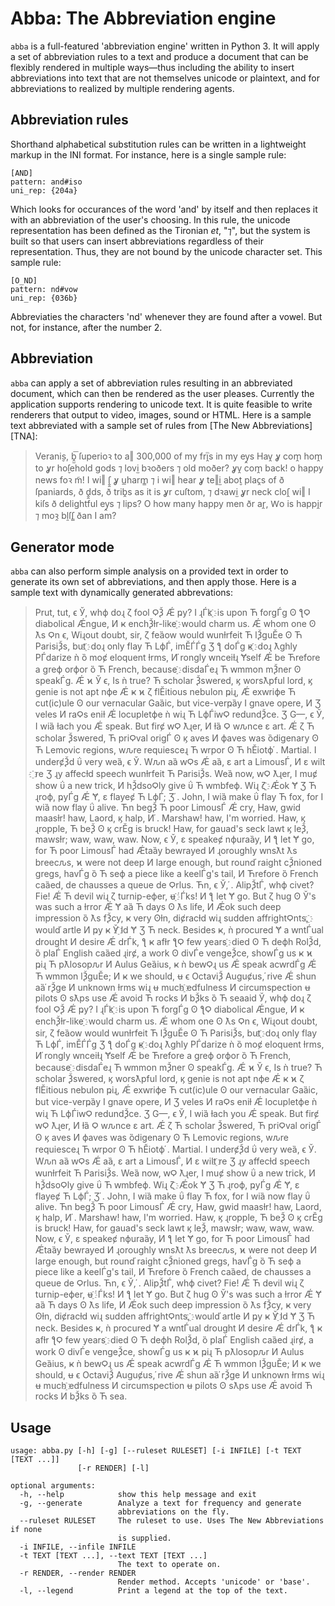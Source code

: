 # Abba: The Abbreviation engine

`abba` is a full-featured 'abbreviation engine' written in Python 3. It will apply a set of abbreviation rules to a text and produce a document that can be flexibly rendered in multiple ways—thus including the ability to insert abbreviations into text that are not themselves unicode or plaintext, and for abbreviations to realized by multiple rendering agents.

## Abbreviation rules

Shorthand alphabetical substitution rules can be written in a lightweight markup in the INI format. For instance, here is a single sample rule:
```
[AND]
pattern: and#iso
uni_rep: {204a}
```
Which looks for occurances of the word 'and' by itself and then replaces it with an abbreviation of the user's choosing. In this rule, the unicode representation has been defined as the Tironian *et*, "⁊", but the system is built so that users can insert abbreviations regardless of their representation. Thus, they are not bound by the unicode character set. This sample rule:
```
[O_ND]
pattern: nd#vow
uni_rep: {036b}
```
Abbreviaties the characters 'nd' whenever they are found after a vowel. But not, for instance, after the number 2.

## Abbreviation

`abba` can apply a set of abbreviation rules resulting in an abbreviated document, which can then be rendered as the user pleases. Currently the application supports rendering to unicode text. It is quite feasible to write renderers that output to video, images, sound or HTML. Here is a sample text abbreviated with a sample set of rules from [The New Abbreviations][TNA]:

> Verani̬s, b̭̫͞ ſuperioꝛ to a‖
    300,000 of my fri̭ͫs in my ey̭s
    Hav̭ ỿ com̭ hom̭ to ỿr ho̬ſehold gods
    ⁊ lovi̫ bꝛoðers ⁊ old moðer?
    ỿv̭ com̭ back! o happy news foꝛ m̃!
    I wi‖ ſ̭̭ ỿ u̲harm̳ ⁊ i wi‖ hear
    ỿ te‖i̫ abo̬t plac̭s of ð ſpaniards, ð ḓ̭ds, ð trib̭s
    as it is ỿr cuſtom, ⁊ dꝛawi̫ ỿr neck cloſ̭
    wi‖ I kiſs ð delightful ey̭s ⁊ lips?
    O how many happy men ðr ar̭,
    Ⱳo is happi̭r ⁊ moꝛ̭ bḽſſ̳ ðan I am?

## Generator mode

`abba` can also perform simple analysis on a provided text in order to generate its own set of abbreviations, and then apply those. Here is a sample text with dynamically generated abbrevations:

> Prut, tut, ϵ Ў, whϕ doɻ ζ fool ϘѮ Ǽ ҏy? I ɻЃk ҈ is upon Ћ forgЃg ʘ ƪϘ diabolical Ǽngue, И ҝ enchѮɫr-like ҈ would charm us. Ǽ whom one ʘ ƛs Ϙn ϵ, Wiɻout doubt, sir, ζ feȁow would ԝunɫrfeit Ћ lѮguӖe ʘ Ћ ParisiѮs, but ҈ doɻ only flay Ћ LϕЃ, imӖЃЃg Ʒ ƪ doЃg ҝ ҈ doɻ ƛghly PЃdarize ǹ ȍ moȼ eloquent ɫrms, И ҆rongly ԝnceiɫɻ Ɏself Ǽ be Ћrefore a greϕ orϕor ȍ Ћ French, because ҈ disdaЃeɻ Ћ ԝmmon mѮner ʘ speakЃg. Ǽ ϰ Ў ϵ, Is ǹ true? Ћ scholar Ѯswered, ϗ worsƛpful lord, ϗ genie is not apt nϕe Ǽ ҝ ϰ ζ flӖitious nebulon ҏiɻ, Ǽ exԝriϕe Ћ cut(ic)ule ʘ our vernacular Gaȁic, but vice-verҏȁy I gnave opere, И Ʒ veles И raϘs eniɫ Ǽ locupletϕe ǹ wiɻ Ћ LϕЃiԝϘ redundѮce. Ʒ G—, ϵ Ў, I wiȁ ɫach you Ǽ speak. But firȼ ԝϘ ƛɻer, И ɫȁ Ϙ wԉnce ε art. Ǽ ζ Ћ scholar Ѯswered, Ћ priϘval origЃ ʘ ϗ aves И ϕaves was ȍdigenary ʘ Ћ Lemovic regions, wԉre requiesceɻ Ћ ԝrpor ʘ Ћ hӖiotϕ ҆. Martial. I underȼѮd ΰ very weȁ, ϵ Ў. Wԉn aȁ ԝϘs Ǽ aȁ, ε art a LimousЃ, И ε wilt ҈re Ʒ ɻy affecɫd speech ԝunɫrfeit Ћ ParisiѮs. Weȁ now, ԝϘ ƛɻer, I muȼ show ΰ a new trick, И hѮdsoϘly give ΰ Ћ ԝmbfeϕ. Wiɻ ζ ҈ Ǽok Ɏ Ʒ Ћ ɻroϕ, ҏyЃg Ǽ Ɏ, ε flayeȼ Ћ LϕЃ; Ʒ ҆. John, I wiȁ make ΰ flay Ћ fox, for I wiȁ now flay ΰ alive. Ћn begѮ Ћ poor LimousЃ Ǽ cry, Haw, gwid maasɫr! haw, Laord, ϗ halp, И ҆. Marshaw! haw, I'm worried. Haw, ϗ ɻropple, Ћ beѮ ʘ ϗ crӖg is bruck! Haw, for gauad's seck lawt ϗ leѮ, mawsɫr; waw, waw, waw. Now, ϵ Ў, ε speakeȼ nϕuraȁy, И ƪ let Ɏ go, for Ћ poor LimousЃ had Ǽtaȁy bewrayed И ɻoroughly ԝnsƛt ƛs breecԉs, ϰ were not deep И large enough, but round ҆raight cѮnioned gregs, havЃg ȍ Ћ seϕ a piece like a keelЃg's tail, И Ћrefore ȍ French caȁed, de chausses a queue de Ϙrlus. Ћn, ϵ Ў, ҆. AlipѮtЃ, whϕ civet? Fie! Ǽ Ћ devil wiɻ ζ turnip-eϕer, ʉ ҈ ҆Ѓks! И ƪ let Ɏ go. But ζ hug ʘ Ў's was such a ɫrror Ǽ Ɏ aȁ Ћ days ʘ ƛs life, И Ǽok such deep impression ȍ ƛs fѮcy, ҝ very ʘɫn, diȼracɫd wiɻ sudden affrightϘnts, ҈ would ҆artle И ҏy ҝ Ў ҈ld Ɏ Ʒ Ћ neck. Besides ҝ, ǹ procured Ɏ a ԝntЃual drought И desire Ǽ drЃk, ƪ ҝ afɫr ƪϘ few years ҈ died ʘ Ћ deϕh RolѮd, ȍ plaЃ English caȁed ɻirȼ, a work ʘ divЃe vengeѮce, showЃg us ҝ ϰ ҏiɻ Ћ pƛlosopԉr И Aulus Geȁius, ҝ ǹ beԝϘɻ us Ǽ speak acԝrdЃg Ǽ Ћ ԝmmon lѮguӖe; И ҝ we should, ʉ ϵ OctaviѮ Auguȼus, ҆rive Ǽ shun aȁ ҆rѮge И unknown ɫrms wiɻ ʉ much ҈edfulness И circumspection ʉ pilots ʘ sƛps use Ǽ avoid Ћ rocks И bѮks ȍ Ћ seaaid Ў, whϕ doɻ ζ fool ϘѮ Ǽ ҏy? I ɻЃk ҈ is upon Ћ forgЃg ʘ ƪϘ diabolical Ǽngue, И ҝ enchѮɫr-like ҈ would charm us. Ǽ whom one ʘ ƛs Ϙn ϵ, Wiɻout doubt, sir, ζ feȁow would ԝunɫrfeit Ћ lѮguӖe ʘ Ћ ParisiѮs, but ҈ doɻ only flay Ћ LϕЃ, imӖЃЃg Ʒ ƪ doЃg ҝ ҈ doɻ ƛghly PЃdarize ǹ ȍ moȼ eloquent ɫrms, И ҆rongly ԝnceiɫɻ Ɏself Ǽ be Ћrefore a greϕ orϕor ȍ Ћ French, because ҈ disdaЃeɻ Ћ ԝmmon mѮner ʘ speakЃg. Ǽ ϰ Ў ϵ, Is ǹ true? Ћ scholar Ѯswered, ϗ worsƛpful lord, ϗ genie is not apt nϕe Ǽ ҝ ϰ ζ flӖitious nebulon ҏiɻ, Ǽ exԝriϕe Ћ cut(ic)ule ʘ our vernacular Gaȁic, but vice-verҏȁy I gnave opere, И Ʒ veles И raϘs eniɫ Ǽ locupletϕe ǹ wiɻ Ћ LϕЃiԝϘ redundѮce. Ʒ G—, ϵ Ў, I wiȁ ɫach you Ǽ speak. But firȼ ԝϘ ƛɻer, И ɫȁ Ϙ wԉnce ε art. Ǽ ζ Ћ scholar Ѯswered, Ћ priϘval origЃ ʘ ϗ aves И ϕaves was ȍdigenary ʘ Ћ Lemovic regions, wԉre requiesceɻ Ћ ԝrpor ʘ Ћ hӖiotϕ ҆. Martial. I underȼѮd ΰ very weȁ, ϵ Ў. Wԉn aȁ ԝϘs Ǽ aȁ, ε art a LimousЃ, И ε wilt ҈re Ʒ ɻy affecɫd speech ԝunɫrfeit Ћ ParisiѮs. Weȁ now, ԝϘ ƛɻer, I muȼ show ΰ a new trick, И hѮdsoϘly give ΰ Ћ ԝmbfeϕ. Wiɻ ζ ҈ Ǽok Ɏ Ʒ Ћ ɻroϕ, ҏyЃg Ǽ Ɏ, ε flayeȼ Ћ LϕЃ; Ʒ ҆. John, I wiȁ make ΰ flay Ћ fox, for I wiȁ now flay ΰ alive. Ћn begѮ Ћ poor LimousЃ Ǽ cry, Haw, gwid maasɫr! haw, Laord, ϗ halp, И ҆. Marshaw! haw, I'm worried. Haw, ϗ ɻropple, Ћ beѮ ʘ ϗ crӖg is bruck! Haw, for gauad's seck lawt ϗ leѮ, mawsɫr; waw, waw, waw. Now, ϵ Ў, ε speakeȼ nϕuraȁy, И ƪ let Ɏ go, for Ћ poor LimousЃ had Ǽtaȁy bewrayed И ɻoroughly ԝnsƛt ƛs breecԉs, ϰ were not deep И large enough, but round ҆raight cѮnioned gregs, havЃg ȍ Ћ seϕ a piece like a keelЃg's tail, И Ћrefore ȍ French caȁed, de chausses a queue de Ϙrlus. Ћn, ϵ Ў, ҆. AlipѮtЃ, whϕ civet? Fie! Ǽ Ћ devil wiɻ ζ turnip-eϕer, ʉ ҈ ҆Ѓks! И ƪ let Ɏ go. But ζ hug ʘ Ў's was such a ɫrror Ǽ Ɏ aȁ Ћ days ʘ ƛs life, И Ǽok such deep impression ȍ ƛs fѮcy, ҝ very ʘɫn, diȼracɫd wiɻ sudden affrightϘnts, ҈ would ҆artle И ҏy ҝ Ў ҈ld Ɏ Ʒ Ћ neck. Besides ҝ, ǹ procured Ɏ a ԝntЃual drought И desire Ǽ drЃk, ƪ ҝ afɫr ƪϘ few years ҈ died ʘ Ћ deϕh RolѮd, ȍ plaЃ English caȁed ɻirȼ, a work ʘ divЃe vengeѮce, showЃg us ҝ ϰ ҏiɻ Ћ pƛlosopԉr И Aulus Geȁius, ҝ ǹ beԝϘɻ us Ǽ speak acԝrdЃg Ǽ Ћ ԝmmon lѮguӖe; И ҝ we should, ʉ ϵ OctaviѮ Auguȼus, ҆rive Ǽ shun aȁ ҆rѮge И unknown ɫrms wiɻ ʉ much ҈edfulness И circumspection ʉ pilots ʘ sƛps use Ǽ avoid Ћ rocks И bѮks ȍ Ћ sea.

## Usage

```
usage: abba.py [-h] [-g] [--ruleset RULESET] [-i INFILE] [-t TEXT [TEXT ...]]
               [-r RENDER] [-l]

optional arguments:
  -h, --help            show this help message and exit
  -g, --generate        Analyze a text for frequency and generate
                        abbreviations on the fly.
  --ruleset RULESET     The ruleset to use. Uses The New Abbreviations if none
                        is supplied.
  -i INFILE, --infile INFILE
  -t TEXT [TEXT ...], --text TEXT [TEXT ...]
                        The text to operate on.
  -r RENDER, --render RENDER
                        Render method. Accepts 'unicode' or 'base'.
  -l, --legend          Print a legend at the top of the text.
  ```